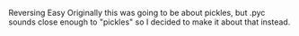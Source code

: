 Reversing Easy
Originally this was going to be about pickles, but .pyc sounds close enough to "pickles" so I decided to make it about that instead.
